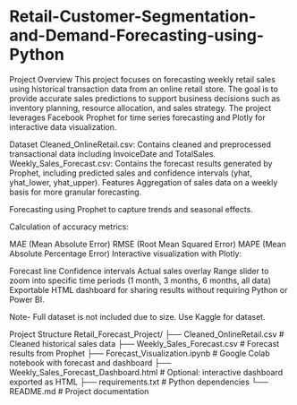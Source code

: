 # Retail-Customer-Segmentation-and-Demand-Forecasting-using-Python
Project Overview
This project focuses on forecasting weekly retail sales using historical transaction data from an online retail store. The goal is to provide accurate sales predictions to support business decisions such as inventory planning, resource allocation, and sales strategy. The project leverages Facebook Prophet for time series forecasting and Plotly for interactive data visualization.

Dataset
Cleaned_OnlineRetail.csv: Contains cleaned and preprocessed transactional data including InvoiceDate and TotalSales.
Weekly_Sales_Forecast.csv: Contains the forecast results generated by Prophet, including predicted sales and confidence intervals (yhat, yhat_lower, yhat_upper).
Features
Aggregation of sales data on a weekly basis for more granular forecasting.

Forecasting using Prophet to capture trends and seasonal effects.

Calculation of accuracy metrics:

MAE (Mean Absolute Error)
RMSE (Root Mean Squared Error)
MAPE (Mean Absolute Percentage Error)
Interactive visualization with Plotly:

Forecast line
Confidence intervals
Actual sales overlay
Range slider to zoom into specific time periods (1 month, 3 months, 6 months, all data)
Exportable HTML dashboard for sharing results without requiring Python or Power BI.

Note- Full dataset is not included due to size.
Use Kaggle for dataset.

Project Structure
Retail_Forecast_Project/ ├── Cleaned_OnlineRetail.csv # Cleaned historical sales data ├── Weekly_Sales_Forecast.csv # Forecast results from Prophet ├── Forecast_Visualization.ipynb # Google Colab notebook with forecast and dashboard ├── Weekly_Sales_Forecast_Dashboard.html # Optional: interactive dashboard exported as HTML ├── requirements.txt # Python dependencies └── README.md # Project documentation
